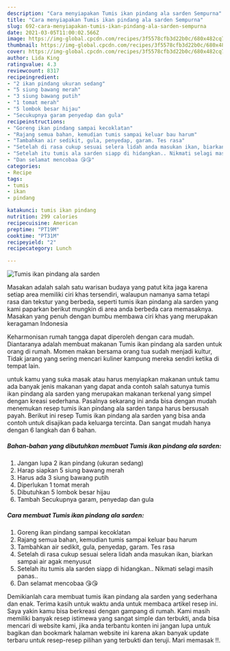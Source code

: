 ```yaml
---
description: "Cara menyiapakan Tumis ikan pindang ala sarden Sempurna"
title: "Cara menyiapakan Tumis ikan pindang ala sarden Sempurna"
slug: 692-cara-menyiapakan-tumis-ikan-pindang-ala-sarden-sempurna
date: 2021-03-05T11:00:02.566Z
image: https://img-global.cpcdn.com/recipes/3f5578cfb3d22b0c/680x482cq70/tumis-ikan-pindang-ala-sarden-foto-resep-utama.jpg
thumbnail: https://img-global.cpcdn.com/recipes/3f5578cfb3d22b0c/680x482cq70/tumis-ikan-pindang-ala-sarden-foto-resep-utama.jpg
cover: https://img-global.cpcdn.com/recipes/3f5578cfb3d22b0c/680x482cq70/tumis-ikan-pindang-ala-sarden-foto-resep-utama.jpg
author: Lida King
ratingvalue: 4.3
reviewcount: 8317
recipeingredient:
- "2 ikan pindang ukuran sedang"
- "5 siung bawang merah"
- "3 siung bawang putih"
- "1 tomat merah"
- "5 lombok besar hijau"
- "Secukupnya garam penyedap dan gula"
recipeinstructions:
- "Goreng ikan pindang sampai kecoklatan"
- "Rajang semua bahan, kemudian tumis sampai keluar bau harum"
- "Tambahkan air sedikit, gula, penyedap, garam. Tes rasa"
- "Setelah di rasa cukup sesuai selera lidah anda masukan ikan, biarkan sampai air agak menyusut"
- "Setelah itu tumis ala sarden siapp di hidangkan.. Nikmati selagi masih panas.."
- "Dan selamat mencobaa 😘😘"
categories:
- Recipe
tags:
- tumis
- ikan
- pindang

katakunci: tumis ikan pindang 
nutrition: 299 calories
recipecuisine: American
preptime: "PT19M"
cooktime: "PT31M"
recipeyield: "2"
recipecategory: Lunch

---
```



![Tumis ikan pindang ala sarden](https://img-global.cpcdn.com/recipes/3f5578cfb3d22b0c/680x482cq70/tumis-ikan-pindang-ala-sarden-foto-resep-utama.jpg)

Masakan adalah salah satu warisan budaya yang patut kita jaga karena setiap area memiliki ciri khas tersendiri, walaupun namanya sama tetapi rasa dan tekstur yang berbeda, seperti tumis ikan pindang ala sarden yang kami paparkan berikut mungkin di area anda berbeda cara memasaknya. Masakan yang penuh dengan bumbu membawa ciri khas yang merupakan keragaman Indonesia



Keharmonisan rumah tangga dapat diperoleh dengan cara mudah. Diantaranya adalah membuat makanan Tumis ikan pindang ala sarden untuk orang di rumah. Momen makan bersama orang tua sudah menjadi kultur, Tidak jarang yang sering mencari kuliner kampung mereka sendiri ketika di tempat lain.

untuk kamu yang suka masak atau harus menyiapkan makanan untuk tamu ada banyak jenis makanan yang dapat anda contoh salah satunya tumis ikan pindang ala sarden yang merupakan makanan terkenal yang simpel dengan kreasi sederhana. Pasalnya sekarang ini anda bisa dengan mudah menemukan resep tumis ikan pindang ala sarden tanpa harus bersusah payah.
Berikut ini resep Tumis ikan pindang ala sarden yang bisa anda contoh untuk disajikan pada keluarga tercinta. Dan sangat mudah hanya dengan 6 langkah dan 6 bahan.


<!--inarticleads1-->

##### Bahan-bahan yang dibutuhkan membuat Tumis ikan pindang ala sarden:

1. Jangan lupa 2 ikan pindang (ukuran sedang)
1. Harap siapkan 5 siung bawang merah
1. Harus ada 3 siung bawang putih
1. Diperlukan 1 tomat merah
1. Dibutuhkan 5 lombok besar hijau
1. Tambah Secukupnya garam, penyedap dan gula




<!--inarticleads2-->

##### Cara membuat  Tumis ikan pindang ala sarden:

1. Goreng ikan pindang sampai kecoklatan
1. Rajang semua bahan, kemudian tumis sampai keluar bau harum
1. Tambahkan air sedikit, gula, penyedap, garam. Tes rasa
1. Setelah di rasa cukup sesuai selera lidah anda masukan ikan, biarkan sampai air agak menyusut
1. Setelah itu tumis ala sarden siapp di hidangkan.. Nikmati selagi masih panas..
1. Dan selamat mencobaa 😘😘




Demikianlah cara membuat tumis ikan pindang ala sarden yang sederhana dan enak. Terima kasih untuk waktu anda untuk membaca artikel resep ini. Saya yakin kamu bisa berkreasi dengan gampang di rumah. Kami masih memiliki banyak resep istimewa yang sangat simple dan terbukti, anda bisa mencari di website kami, jika anda terbantu konten ini jangan lupa untuk bagikan dan bookmark halaman website ini karena akan banyak update terbaru untuk resep-resep pilihan yang terbukti dan teruji. Mari memasak !!. 
